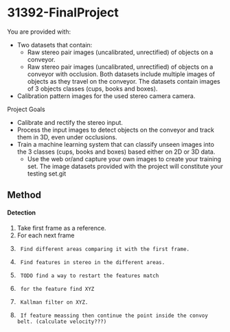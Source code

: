 # 31392-FinalProject

You are provided with: 
- Two datasets that contain: 
    - Raw stereo pair images (uncalibrated, unrectified) of objects on a conveyor. 
    - Raw stereo pair images (uncalibrated, unrectified) of objects on a conveyor with occlusion. Both datasets include multiple images of objects as they travel on the conveyor. The datasets contain images of 3 objects classes (cups, books and boxes). 
- Calibration pattern images for the used stereo camera camera.

Project Goals 
- Calibrate and rectify the stereo input. 
- Process the input images to detect objects on the conveyor and track them in 3D, even under occlusions. 
- Train a machine learning system that can classify unseen images into the 3 classes (cups, books and boxes) based either on 2D or 3D data. 
    - Use the web or/and capture your own images to create your training set. The image datasets provided with the project will constitute your testing set.git

## Method

#### Detection
1. Take first frame as a reference.
2. For each next frame
3.      Find different areas comparing it with the first frame.
4.      Find features in stereo in the different areas.
5.      TODO find a way to restart the features match
6.      for the feature find XYZ
7.      Kallman filter on XYZ.
8.      If feature meassing then continue the point inside the convoy belt. (calculate velocity???)